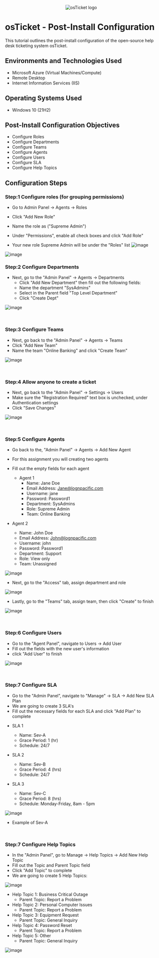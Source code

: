 <p align="center">
<img src="https://i.imgur.com/Clzj7Xs.png" alt="osTicket logo"/>
</p>

<h1>osTicket - Post-Install Configuration</h1>
This tutorial outlines the post-install configuration of the open-source help desk ticketing system osTicket.<br />




<h2>Environments and Technologies Used</h2>

- Microsoft Azure (Virtual Machines/Compute)
- Remote Desktop
- Internet Information Services (IIS)

<h2>Operating Systems Used </h2>

- Windows 10</b> (21H2)

<h2>Post-Install Configuration Objectives</h2>

- Configure Roles
- Configure Departments
- Configure Teams
- Configure Agents
- Configure Users
- Configure SLA
- Configure Help Topics

<h2>Configuration Steps</h2>

<h3>Step:1 Configure roles (for grouping permissions)</h3>

<p>

  - Go to Admin Panel -> Agents -> Roles

- Click "Add New Role"
- Name the role as  ("Supreme Admin")
- Under "Permissions", enable all check boxes and click "Add Role"
- Your new role Supreme Admin will be under the "Roles" list
![image](https://github.com/user-attachments/assets/f4014593-5974-4fe7-8138-8f2c334bb3eb)
<p>
  
![image](https://github.com/user-attachments/assets/5fea56bc-ce74-47c0-8640-7d0105e31e80)


</p>
<p>
  
<h3>Step:2 Configure Departments </h3>
<p>  
  
- Next, go to the "Admin Panel" -> Agents -> Departments
  - Click "Add New Department" then fill out the following fields:
  - Name the department "SysAdmins"
  - Select in the Parent field "Top Level Department"   
  - Click "Create Dept"
 
![image](https://github.com/user-attachments/assets/7f1f339e-32c1-4ba8-9687-dec41693fe2e)

</p>
<br />

<h3>Step:3 Configure Teams </h3>
<p>  

- Next, go back to the "Admin Panel" -> Agents -> Teams
- Click "Add New Team"
- Name the team "Online Banking" and click "Create Team"

![image](https://github.com/user-attachments/assets/040b258d-5866-4ee4-9583-87b94d4fc48d)


<p>

</p>
<p>

</p>
<br />

<h3>Step:4 Allow anyone to create a ticket </h3>
<p>  

- Next, go back to the "Admin Panel" -> Settings -> Users
- Make sure the "Registration Required" text box is unchecked, under Authentication settings
- Click "Save Changes"

![image](https://github.com/user-attachments/assets/50c7b16b-fb18-496e-8010-8bd7cff26a4c)

<p>
  

</p>
<p>

</p>
<br />

<h3>Step:5 Configure Agents </h3>
<p>  

- Go back to the, "Admin Panel" -> Agents -> Add New Agent
- For this assignment you will creating two agents
- Fill out the empty fields for each agent

  - Agent 1
    - Name: Jane Doe
    - Email Address: Jane@lognpacific.com
    - Username: jane
    - Password: Password1
    - Department: SysAdmins
    - Role: Supreme Admin
    - Team: Online Banking

- Agent 2
    - Name: John Doe
    - Email Address: John@lognpacific.com
    - Username: john
    - Password: Password1
    - Department: Support
    - Role: View only
    - Team: Unassigned


<p>
  
![image](https://github.com/user-attachments/assets/2062343e-c2ac-4541-851c-09318d088de6)

- Next, go to the "Access" tab, assign department and role

![image](https://github.com/user-attachments/assets/9471b9d5-cff8-411e-a93a-e11ca98acc6d)

- Lastly, go to the "Teams" tab, assign team, then click "Create" to finish

![image](https://github.com/user-attachments/assets/d62e77dc-f36b-41d5-a487-8d9dc6fe763e)


</p>
<br />

<h3>Step:6 Configure Users </h3>
<p>  

- Go to the "Agent Panel", navigate to Users -> Add User
- Fill out the fields with the new user's information
- click "Add User" to finish
 
<p>
  
![image](https://github.com/user-attachments/assets/fa810bb8-3def-41c0-ab40-b4fa28d1dccb)

<p>

</p>
<br />

<h3>Step:7 Configure SLA </h3>
<p>  
  
-  Go to the "Admin Panel", navigate to "Manage" -> SLA -> Add New SLA Plan
-  We are going to create 3 SLA's 
-  Fill out the necessary fields for each SLA and click "Add Plan" to complete

<p>  

- SLA 1
  - Name: Sev-A
  - Grace Period: 1 (hr)
  - Schedule: 24/7

- SLA 2
  - Name: Sev-B
  - Grace Period: 4 (hrs)
  - Schedule: 24/7

- SLA 3
  - Name: Sev-C
  - Grace Period: 8 (hrs)
  - Schedule: Monday-Friday, 8am - 5pm

![image](https://github.com/user-attachments/assets/4cee36fb-2f7f-46fb-ba78-c5d9bf1eae31)

- Example of Sev-A

</p>
<br />

<h3>Step:7 Configure Help Topics </h3>

- In the "Admin Panel", go to Manage -> Help Topics -> Add New Help Topic
- Fill out the Topic and Parent Topic field
- Click "Add Topic" to complete
- We are going to create 5 Help Topics:
<p>  
  
![image](https://github.com/user-attachments/assets/99bfca06-ddc6-4660-8de6-a55ea82279a7)  


  
- Help Topic 1: Business Critical Outage
  - Parent Topic: Report a Problem
- Help Topic 2: Personal Computer Issues
  - Parent Topic: Report a Problem
- Help Topic 3: Equipment Request
  - Parent Topic: General Inquiry
- Help Topic 4: Password Reset
  - Parent Topic: Report a Problem
- Help Topic 5: Other
  - Parent Topic: General Inquiry

<p>  
  
![image](https://github.com/user-attachments/assets/20805373-ebf4-4338-9d67-645e9492feb1)


  
</p>
<p>

